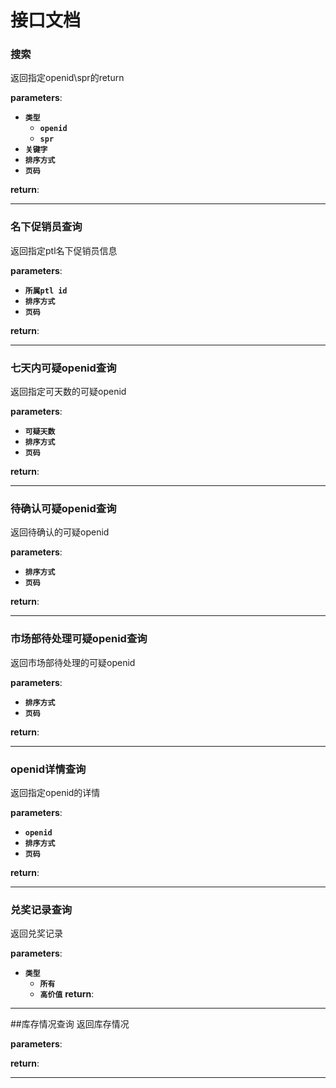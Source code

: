 # 接口文档

### 搜索
返回指定openid\spr的return

**parameters**:
- **`类型`**
    - **`openid`**
    - **`spr`**
- **`关键字`**
- **`排序方式`**
- **`页码`**

**return**:

---

### 名下促销员查询
返回指定ptl名下促销员信息

**parameters**:
- **`所属ptl id`**
- **`排序方式`**
- **`页码`**

**return**:

---

### 七天内可疑openid查询
返回指定可天数的可疑openid

**parameters**:
- **`可疑天数`**
- **`排序方式`**
- **`页码`**

**return**:

---

### 待确认可疑openid查询
返回待确认的可疑openid

**parameters**:
- **`排序方式`**
- **`页码`**

**return**:

---


### 市场部待处理可疑openid查询
返回市场部待处理的可疑openid

**parameters**:
- **`排序方式`**
- **`页码`**

**return**:

---

### openid详情查询
返回指定openid的详情

**parameters**:
- **`openid`**
- **`排序方式`**
- **`页码`**

**return**:

---

### 兑奖记录查询
返回兑奖记录

**parameters**:
- **`类型`**
    - **`所有`**
    - **`高价值`**
**return**:

---

##库存情况查询
返回库存情况

**parameters**:

**return**:

---
